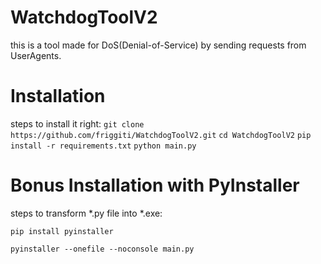 # WatchdogToolV2

this is a tool made for DoS(Denial-of-Service) by sending requests from UserAgents.

# Installation
steps to install it right:
```git clone https://github.com/friggiti/WatchdogToolV2.git```
```cd WatchdogToolV2```
```pip install -r requirements.txt```
```python main.py```

# Bonus Installation with PyInstaller
steps to transform *.py file into *.exe:

  ```pip install pyinstaller```
  
  ```pyinstaller --onefile --noconsole main.py```
